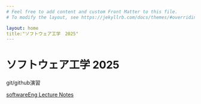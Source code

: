 ```yaml
---
# Feel free to add content and custom Front Matter to this file.
# To modify the layout, see https://jekyllrb.com/docs/themes/#overriding-theme-defaults

layout: home
title:"ソフトウェア工学　2025"
---
```


# ソフトウェア工学 2025

git/github演習

[softwareEng Lecture Notes](softwareEng2025.md)